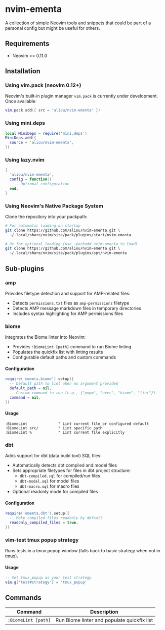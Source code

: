 # nvim-ementa

A collection of simple Neovim tools and snippets that could be part of a personal config but might be useful for others.

## Requirements

- Neovim >= 0.11.0

## Installation

### Using vim.pack (neovim 0.12+)

Neovim's built-in plugin manager `vim.pack` is currently under development. Once available:

```lua
vim.pack.add({ src = 'aliou/nvim-ementa' })
```

### Using mini.deps

```lua
local MiniDeps = require('mini.deps')
MiniDeps.add({
  source = 'aliou/nvim-ementa',
})
```

### Using lazy.nvim

```lua
{
  'aliou/nvim-ementa',
  config = function()
    -- Optional configuration
  end,
}
```

### Using Neovim's Native Package System

Clone the repository into your packpath:

```bash
# For automatic loading on startup
git clone https://github.com/aliou/nvim-ementa.git \
  ~/.local/share/nvim/site/pack/plugins/start/nvim-ementa

# Or for optional loading (use :packadd nvim-ementa to load)
git clone https://github.com/aliou/nvim-ementa.git \
  ~/.local/share/nvim/site/pack/plugins/opt/nvim-ementa
```

## Sub-plugins

### amp

Provides filetype detection and support for AMP-related files:
- Detects `permissions.txt` files as `amp-permissions` filetype
- Detects AMP message markdown files in temporary directories
- Includes syntax highlighting for AMP permissions files

### biome

Integrates the Biome linter into Neovim:
- Provides `:BiomeLint [path]` command to run Biome linting
- Populates the quickfix list with linting results
- Configurable default paths and custom commands

#### Configuration

```lua
require('ementa.biome').setup({
  -- Default path to lint when no argument provided
  default_path = nil,
  -- Custom command to run (e.g., {"pnpm", "exec", "biome", "lint"})
  command = nil,
})
```

#### Usage

```vim
:BiomeLint              " Lint current file or configured default
:BiomeLint src/         " Lint specific path
:BiomeLint %            " Lint current file explicitly
```

### dbt

Adds support for dbt (data build tool) SQL files:
- Automatically detects dbt compiled and model files
- Sets appropriate filetypes for files in dbt project structure:
  - `dbt-compiled.sql` for compiled/run files
  - `dbt-model.sql` for model files
  - `dbt-macro.sql` for macro files
- Optional readonly mode for compiled files

#### Configuration

```lua
require('ementa.dbt').setup({
  -- Make compiled files readonly by default
  readonly_compiled_files = true,
})
```

### vim-test tmux popup strategy

Runs tests in a tmux popup window (falls back to basic strategy when not in tmux).

#### Usage

```lua
-- Set tmux_popup as your test strategy
vim.g['test#strategy'] = 'tmux_popup'
```

## Commands

| Command | Description |
|---------|-------------|
| `:BiomeLint [path]` | Run Biome linter and populate quickfix list |

